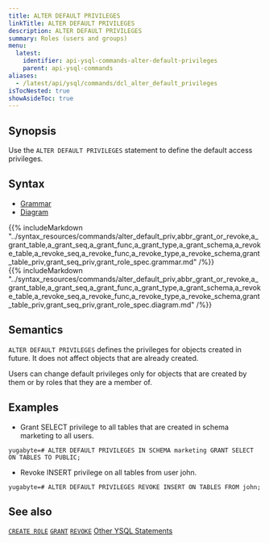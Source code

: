 ```yaml
---
title: ALTER DEFAULT PRIVILEGES
linkTitle: ALTER DEFAULT PRIVILEGES
description: ALTER DEFAULT PRIVILEGES
summary: Roles (users and groups)
menu:
  latest:
    identifier: api-ysql-commands-alter-default-privileges
    parent: api-ysql-commands
aliases:
  - /latest/api/ysql/commands/dcl_alter_default_privileges
isTocNested: true
showAsideToc: true
---
```


## Synopsis

Use the `ALTER DEFAULT PRIVILEGES` statement to define the default access privileges.

## Syntax

<ul class="nav nav-tabs nav-tabs-yb">
  <li >
    <a href="#grammar" class="nav-link active" id="grammar-tab" data-toggle="tab" role="tab" aria-controls="grammar" aria-selected="true">
      <i class="fas fa-file-alt" aria-hidden="true"></i>
      Grammar
    </a>
  </li>
  <li>
    <a href="#diagram" class="nav-link" id="diagram-tab" data-toggle="tab" role="tab" aria-controls="diagram" aria-selected="false">
      <i class="fas fa-project-diagram" aria-hidden="true"></i>
      Diagram
    </a>
  </li>
</ul>

<div class="tab-content">
  <div id="grammar" class="tab-pane fade show active" role="tabpanel" aria-labelledby="grammar-tab">
    {{% includeMarkdown "../syntax_resources/commands/alter_default_priv,abbr_grant_or_revoke,a_grant_table,a_grant_seq,a_grant_func,a_grant_type,a_grant_schema,a_revoke_table,a_revoke_seq,a_revoke_func,a_revoke_type,a_revoke_schema,grant_table_priv,grant_seq_priv,grant_role_spec.grammar.md" /%}}
  </div>
  <div id="diagram" class="tab-pane fade" role="tabpanel" aria-labelledby="diagram-tab">
    {{% includeMarkdown "../syntax_resources/commands/alter_default_priv,abbr_grant_or_revoke,a_grant_table,a_grant_seq,a_grant_func,a_grant_type,a_grant_schema,a_revoke_table,a_revoke_seq,a_revoke_func,a_revoke_type,a_revoke_schema,grant_table_priv,grant_seq_priv,grant_role_spec.diagram.md" /%}}
  </div>
</div>

## Semantics

`ALTER DEFAULT PRIVILEGES` defines the privileges for objects created in future. It does not affect objects that are already created.

Users can change default privileges only for objects that are created by them or by roles that they are a member of.

## Examples

- Grant SELECT privilege to all tables that are created in schema marketing to all users.

```postgresql
yugabyte=# ALTER DEFAULT PRIVILEGES IN SCHEMA marketing GRANT SELECT ON TABLES TO PUBLIC;
```

- Revoke INSERT privilege on all tables from user john.

```postgresql
yugabyte=# ALTER DEFAULT PRIVILEGES REVOKE INSERT ON TABLES FROM john;
```

## See also

[`CREATE ROLE`](../dcl_create_role)
[`GRANT`](../dcl_grant)
[`REVOKE`](../dcl_revoke)
[Other YSQL Statements](..)
